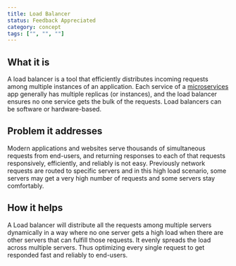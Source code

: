 ```yaml
---
title: Load Balancer
status: Feedback Appreciated
category: concept
tags: ["", "", ""]
---
```


## What it is

A load balancer is a tool that efficiently distributes incoming requests among multiple instances of an application. Each service of a [microservices](/microservices/) app generally has multiple replicas (or instances), and the load balancer ensures no one service gets the bulk of the requests.
Load balancers can be software or hardware-based.

## Problem it addresses

Modern applications and websites serve thousands of simultaneous requests from end-users, and returning responses to each of that requests responsively, efficiently, and reliably is not easy.
Previously network requests are routed to specific servers and in this high load scenario, some servers may get a very high number of requests and some servers stay comfortably.

## How it helps

A Load balancer will distribute all the requests among multiple servers dynamically in a way where no one server gets a high load when there are other servers that can fulfill those requests. It evenly spreads the load across multiple servers. Thus optimizing every single request to get responded fast and reliably to end-users.